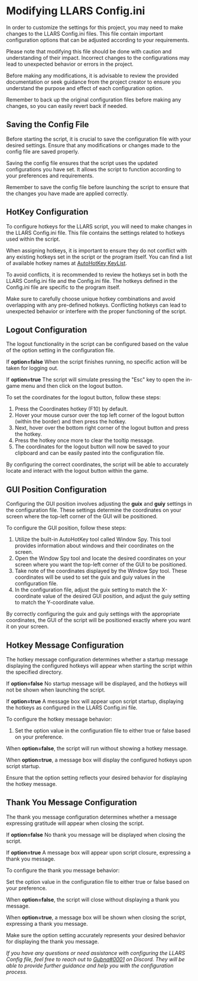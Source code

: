 # Modifying LLARS Config.ini
In order to customize the settings for this project, you may need to make changes to the LLARS Config.ini files. This file contain important configuration options that can be adjusted according to your requirements.

Please note that modifying this file should be done with caution and understanding of their impact. Incorrect changes to the configurations may lead to unexpected behavior or errors in the project.

Before making any modifications, it is advisable to review the provided documentation or seek guidance from the project creator to ensure you understand the purpose and effect of each configuration option.

Remember to back up the original configuration files before making any changes, so you can easily revert back if needed.

## Saving the Config File
Before starting the script, it is crucial to save the configuration file with your desired settings. Ensure that any modifications or changes made to the config file are saved properly.

Saving the config file ensures that the script uses the updated configurations you have set. It allows the script to function according to your preferences and requirements.

Remember to save the config file before launching the script to ensure that the changes you have made are applied correctly.

## HotKey Configuration
To configure hotkeys for the LLARS script, you will need to make changes in the LLARS Config.ini file. This file contains the settings related to hotkeys used within the script.

When assigning hotkeys, it is important to ensure they do not conflict with any existing hotkeys set in the script or the program itself. You can find a list of available hotkey names at [AutoHotKey KeyList](https://www.autohotkey.com/docs/v2/KeyList.htm).

To avoid conflicts, it is recommended to review the hotkeys set in both the LLARS Config.ini file and the Config.ini file. The hotkeys defined in the Config.ini file are specific to the program itself.

Make sure to carefully choose unique hotkey combinations and avoid overlapping with any pre-defined hotkeys. Conflicting hotkeys can lead to unexpected behavior or interfere with the proper functioning of the script.

## Logout Configuration
The logout functionality in the script can be configured based on the value of the option setting in the configuration file.

If **option=false** When the script finishes running, no specific action will be taken for logging out.

If **option=true** The script will simulate pressing the "Esc" key to open the in-game menu and then click on the logout button.

To set the coordinates for the logout button, follow these steps:

1. Press the Coordinates hotkey (F10) by default.
2. Hover your mouse cursor over the top left corner of the logout button (within the border) and then press the hotkey.
3. Next, hover over the bottom right corner of the logout button and press the hotkey.
4. Press the hotkey once more to clear the tooltip message.
5. The coordinates for the logout button will now be saved to your clipboard and can be easily pasted into the configuration file.

By configuring the correct coordinates, the script will be able to accurately locate and interact with the logout button within the game.

## GUI Position Configuration
Configuring the GUI position involves adjusting the **guix** and **guiy** settings in the configuration file. These settings determine the coordinates on your screen where the top-left corner of the GUI will be positioned.

To configure the GUI position, follow these steps:

1. Utilize the built-in AutoHotKey tool called Window Spy. This tool provides information about windows and their coordinates on the screen.
2. Open the Window Spy tool and locate the desired coordinates on your screen where you want the top-left corner of the GUI to be positioned.
3. Take note of the coordinates displayed by the Window Spy tool. These coordinates will be used to set the guix and guiy values in the configuration file.
4. In the configuration file, adjust the guix setting to match the X-coordinate value of the desired GUI position, and adjust the guiy setting to match the Y-coordinate value.

By correctly configuring the guix and guiy settings with the appropriate coordinates, the GUI of the script will be positioned exactly where you want it on your screen.

## Hotkey Message Configuration

The hotkey message configuration determines whether a startup message displaying the configured hotkeys will appear when starting the script within the specified directory.

If **option=false** No startup message will be displayed, and the hotkeys will not be shown when launching the script.

If **option=true** A message box will appear upon script startup, displaying the hotkeys as configured in the LLARS Config.ini file.

To configure the hotkey message behavior:

1. Set the option value in the configuration file to either true or false based on your preference.

When **option=false**, the script will run without showing a hotkey message.

When **option=true**, a message box will display the configured hotkeys upon script startup.

Ensure that the option setting reflects your desired behavior for displaying the hotkey message.

## Thank You Message Configuration

The thank you message configuration determines whether a message expressing gratitude will appear when closing the script.

If **option=false** No thank you message will be displayed when closing the script.

If **option=true** A message box will appear upon script closure, expressing a thank you message.

To configure the thank you message behavior:

Set the option value in the configuration file to either true or false based on your preference.

When **option=false**, the script will close without displaying a thank you message.

When **option=true**, a message box will be shown when closing the script, expressing a thank you message.

Make sure the option setting accurately represents your desired behavior for displaying the thank you message.

*If you have any questions or need assistance with configuring the LLARS Config file, feel free to reach out to [Gubna#0001](https://discordapp.com/users/616070790319964160) on Discord. They will be able to provide further guidance and help you with the configuration process.*
